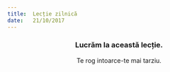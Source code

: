 ```yaml
---
title:  Lecție zilnică
date:   21/10/2017
---
```


### <center>Lucrăm la această lecție.</center>
<center>Te rog intoarce-te mai tarziu.</center>